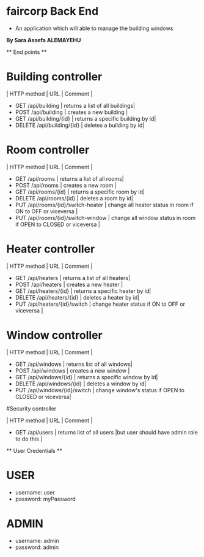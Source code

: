
# faircorp Back End #

* An application which will able to manage the building windows

**By Sara Assefa ALEMAYEHU**

** End points **

# Building controller 

| HTTP method | URL | Comment |

* GET  /api/building | returns a list of all buildings|
* POST  /api/building | creates a new building |
* GET  /api/building/{id} | returns a specific building by id|
* DELETE  /api/building/{id} | deletes a building by id|

# Room controller 

| HTTP method | URL | Comment |

* GET /api/rooms | returns a list of all rooms|
* POST /api/rooms | creates a new room |
* GET /api/rooms/{id} | returns a specific room by id|
* DELETE /api/rooms/{id} | deletes a room by id|
* PUT /api/rooms/{id}/switch-heater | change all heater status in room if ON to OFF or viceversa |
* PUT /api/rooms/{id}/switch-window | change all window status in room if OPEN to CLOSED or viceversa |

# Heater controller 

| HTTP method | URL | Comment |

* GET /api/heaters | returns a list of all heaters|
* POST /api/heaters | creates a new heater |
* GET /api/heaters/{id} | returns a specific heater by id|
* DELETE /api/heaters/{id} | deletes a heater by id|
* PUT /api/heaters/{id}/switch | change heater status if ON to OFF or viceversa |

# Window controller 

| HTTP method | URL | Comment |

* GET /api/windows | returns list of all windows|
* POST /api/windows | creates a new window |
* GET /api/windows/{id} | returns a specific window by id|
* DELETE /api/windows/{id} | deletes a window by id|
* PUT /api/windows/{id}/switch | change window's status if OPEN to CLOSED or viceversa|

#Security controller 

| HTTP method | URL | Comment |

* GET /api/users | returns list of all users |but user should have admin role to do this |

** User Credentials **

# USER
  * username: user
  * password: myPassword
# ADMIN 
  * username: admin
  * password: admin
  
